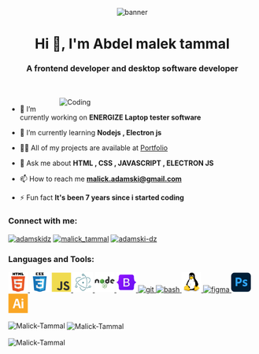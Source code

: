 <p align="center">
<img src="https://www.careerguide.com/career/wp-content/uploads/2020/03/full-stack-development.gif" alt="banner">
</p>

<h1 align="center">Hi 👋, I'm Abdel malek tammal</h1>
<h3 align="center">A frontend developer and desktop software developer</h3>

<br>
<br>

<img align="right" width="400px" alt="Coding" src="https://i.pinimg.com/originals/e4/26/70/e426702edf874b181aced1e2fa5c6cde.gif">

- 🔭 I’m currently working on **ENERGIZE Laptop tester software**

- 🌱 I’m currently learning **Nodejs , Electron js**

- 👨‍💻 All of my projects are available at [Portfolio](http://malicktammal.netlify.app/)

- 💬 Ask me about **HTML , CSS , JAVASCRIPT , ELECTRON JS**

- 📫 How to reach me **malick.adamski@gmail.com**

- ⚡ Fun fact **It's been 7 years since i started coding**

<h3 align="left">Connect with me:</h3>
<p align="left">
<a href="https://codepen.io/adamskidz" target="blank"><img align="center" src="https://raw.githubusercontent.com/rahuldkjain/github-profile-readme-generator/master/src/images/icons/Social/codepen.svg" alt="adamskidz" height="30" width="40" /></a>
<a href="https://instagram.com/malick_tammal" target="blank"><img align="center" src="https://raw.githubusercontent.com/rahuldkjain/github-profile-readme-generator/master/src/images/icons/Social/instagram.svg" alt="malick_tammal" height="30" width="40" /></a>
<a href="https://www.youtube.com/channel/UCmLTg0TBizTda3dpSObkA2w" target="blank"><img align="center" src="https://raw.githubusercontent.com/rahuldkjain/github-profile-readme-generator/master/src/images/icons/Social/youtube.svg" alt="adamski-dz" height="30" width="40" /></a>
</p>

<h3 align="left">Languages and Tools:</h3>

<p align="left">

<a href="https://www.w3.org/html/" target="_blank" rel="noreferrer"> <img src="https://raw.githubusercontent.com/devicons/devicon/master/icons/html5/html5-original-wordmark.svg" alt="html5" width="40" height="40"/>
</a> <a href="https://www.w3schools.com/css/" target="_blank" rel="noreferrer"> <img src="https://raw.githubusercontent.com/devicons/devicon/master/icons/css3/css3-original-wordmark.svg" alt="css3" width="40" height="40"/></a>
</a> <a href="https://developer.mozilla.org/en-US/docs/Web/JavaScript" target="_blank" rel="noreferrer"> <img src="https://raw.githubusercontent.com/devicons/devicon/master/icons/javascript/javascript-original.svg" alt="javascript" width="40" height="40"/> </a>
<a href="https://www.electronjs.org" target="_blank" rel="noreferrer"> <img src="https://raw.githubusercontent.com/devicons/devicon/master/icons/electron/electron-original.svg" alt="electron" width="40" height="40"/> </a>
<a href="https://nodejs.org" target="_blank" rel="noreferrer"> <img src="https://raw.githubusercontent.com/devicons/devicon/master/icons/nodejs/nodejs-original-wordmark.svg" alt="nodejs" width="40" height="40"/> </a>
<a href="https://getbootstrap.com" target="_blank" rel="noreferrer"> <img src="https://raw.githubusercontent.com/devicons/devicon/master/icons/bootstrap/bootstrap-original.svg" alt="bootstrap" width="40" height="40"/>
<a href="https://git-scm.com/" target="_blank" rel="noreferrer"> <img src="https://www.vectorlogo.zone/logos/git-scm/git-scm-icon.svg" alt="git" width="40" height="40"/> </a>
<a href="https://www.gnu.org/software/bash/" target="_blank" rel="noreferrer"> <img src="https://www.vectorlogo.zone/logos/gnu_bash/gnu_bash-icon.svg" alt="bash" width="40" height="40"/> </a>
<a href="https://www.linux.org/" target="_blank" rel="noreferrer"> <img src="https://raw.githubusercontent.com/devicons/devicon/master/icons/linux/linux-original.svg" alt="linux" width="40" height="40"/> </a>
<a href="https://www.figma.com/" target="_blank" rel="noreferrer"> <img src="https://www.vectorlogo.zone/logos/figma/figma-icon.svg" alt="figma" width="40" height="40"/> </a>
<a href="https://www.photoshop.com/en" target="_blank" rel="noreferrer"> <img src="https://raw.githubusercontent.com/devicons/devicon/master/icons/photoshop/photoshop-original.svg" alt="photoshop" width="40" height="40"/> </a>
<a href="https://www.adobe.com/mena_en/products/illustrator.html" target="_blank" rel="noreferrer"> <img src="https://raw.githubusercontent.com/devicons/devicon/master/icons/illustrator/illustrator-plain.svg" alt="illustrator" width="40" height="40"/> </a>

<p><img align="left" src="https://github-readme-stats.vercel.app/api/top-langs?username=Malick-Tammal&show_icons=true&locale=en&layout=compact" alt="Malick-Tammal" /></p>

<p>&nbsp;<img align="center" src="https://github-readme-stats.vercel.app/api?username=Malick-Tammal&show_icons=true&locale=en" alt="Malick-Tammal" /></p>

<p><img align="center" src="https://github-readme-streak-stats.herokuapp.com/?user=Malick-Tammal&" alt="Malick-Tammal" /></p>
